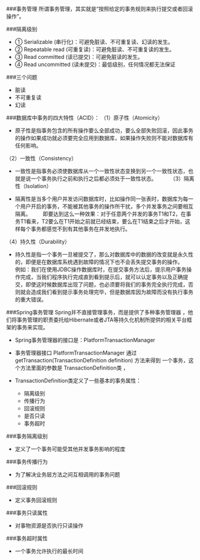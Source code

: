 ###事务管理
所谓事务管理，其实就是“按照给定的事务规则来执行提交或者回滚操作”。

###隔离级别
- ① Serializable (串行化)：可避免脏读、不可重复读、幻读的发生。
- ② Repeatable read (可重复读)：可避免脏读、不可重复读的发生。
- ③ Read committed (读已提交)：可避免脏读的发生。
- ④ Read uncommitted (读未提交)：最低级别，任何情况都无法保证

###三个问题
- 脏读
- 不可重复读
- 幻读

###数据库中事务的四大特性（ACID）：
（1）原子性（Atomicity）

- 原子性是指事务包含的所有操作要么全部成功，要么全部失败回滚，因此事务的操作如果成功就必须要完全应用到数据库，如果操作失败则不能对数据库有任何影响。

（2）一致性（Consistency）

- 一致性是指事务必须使数据库从一个一致性状态变换到另一个一致性状态，也就是说一个事务执行之前和执行之后都必须处于一致性状态。
  
（3）隔离性（Isolation）

- 隔离性是当多个用户并发访问数据库时，比如操作同一张表时，数据库为每一个用户开启的事务，不能被其他事务的操作所干扰，多个并发事务之间要相互隔离。
  即要达到这么一种效果：对于任意两个并发的事务T1和T2，在事务T1看来，T2要么在T1开始之前就已经结束，要么在T1结束之后才开始，这样每个事务都感觉不到有其他事务在并发地执行。

（4）持久性（Durability）

- 持久性是指一个事务一旦被提交了，那么对数据库中的数据的改变就是永久性的，即便是在数据库系统遇到故障的情况下也不会丢失提交事务的操作。
  例如：我们在使用JDBC操作数据库时，在提交事务方法后，提示用户事务操作完成，当我们程序执行完成直到看到提示后，就可以认定事务以及正确提交，即使这时候数据库出现了问题，也必须要将我们的事务完全执行完成，否则就会造成我们看到提示事务处理完毕，但是数据库因为故障而没有执行事务的重大错误。

###Spring事务管理
Spring并不直接管理事务，而是提供了多种事务管理器 ，他们将事务管理的职责委托给Hibernate或者JTA等持久化机制所提供的相关平台框架的事务来实现。

- Spring事务管理器的接口是：PlatformTransactionManager
 
- 事务管理器接口 PlatformTransactionManager 通过 getTransaction(TransactionDefinition definition) 方法来得到
一个事务，这个方法里面的参数是 TransactionDefinition类 ，
- TransactionDefinition类定义了一些基本的事务属性：
    - 隔离级别
    - 传播行为
    - 回滚规则
    - 是否只读
    - 事务超时
    
###事务隔离级别
- 定义了一个事务可能受其他并发事务影响的程度

###事务传播行为
- 为了解决业务层方法之间互相调用的事务问题

###回滚规则
- 定义事务回滚规则

###事务只读属性
- 对事物资源是否执行只读操作

###事务超时属性
- 一个事务允许执行的最长时间
